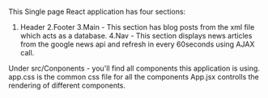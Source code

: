 This Single page React application has four sections:
1. Header
2.Footer
3.Main - This section has blog posts from the xml file which acts as a database.
4.Nav - This section displays news articles from the google news api and refresh in every 60seconds using AJAX call.

Under src/Conponents - you'll find all components this application is using.
app.css is the common css file for all the components
App.jsx controlls the rendering of different components.
